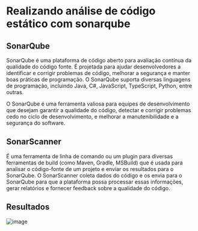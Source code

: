 # Realizando análise de código estático com sonarqube
## SonarQube
SonarQube é uma plataforma de código aberto para avaliação contínua da qualidade do código fonte. É projetada para ajudar desenvolvedores a identificar e corrigir problemas de código, melhorar a segurança e manter boas práticas de programação. O SonarQube suporta diversas linguagens de programação, incluindo Java, C#, JavaScript, TypeScript, Python, entre outras.

O SonarQube é uma ferramenta valiosa para equipes de desenvolvimento que desejam garantir a qualidade do código, detectar e corrigir problemas cedo no ciclo de desenvolvimento, e melhorar a manutenibilidade e a segurança do software.

## SonarScanner
É uma ferramenta de linha de comando ou um plugin para diversas ferramentas de build (como Maven, Gradle, MSBuild) que é usada para analisar o código-fonte de um projeto e enviar os resultados para o SonarQube. O SonarScanner coleta dados do código e os envia para o SonarQube para que a plataforma possa processar essas informações, gerar relatórios e fornecer feedback sobre a qualidade do código.

## Resultados 
![image](https://github.com/sophiatosarr/dotnet-sonarqube-example/assets/99216420/3d03161b-ba60-4c36-9182-c0b467069d65)


